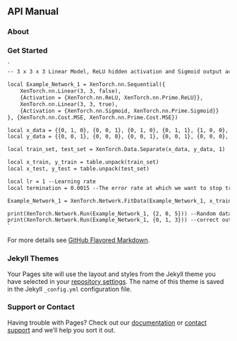 ## API Manual


### About


### Get Started

```markdown
`
-- 3 x 3 x 3 Linear Model, ReLU hidden activation and Sigmoid output activation, output layer bias initialized to 0

local Example_Network_1 = XenTorch.nn.Sequential({
	XenTorch.nn.Linear(3, 3, false),
	{Activation = {XenTorch.nn.ReLU, XenTorch.nn.Prime.ReLU}},
	XenTorch.nn.Linear(3, 3, true),
	{Activation = {XenTorch.nn.Sigmoid, XenTorch.nn.Prime.Sigmoid}}
}, {XenTorch.nn.Cost.MSE, XenTorch.nn.Prime.Cost.MSE})

local x_data = {{0, 1, 0}, {0, 0, 1}, {0, 1, 0}, {0, 1, 1}, {1, 0, 0}, {1, 0, 1}, {1, 1, 0}, {1, 1, 1}}
local y_data = {{0, 0, 1}, {0, 0, 0}, {0, 0, 1}, {0, 0, 1}, {0, 0, 0}, {0, 0, 0}, {0, 0, 1}, {0, 0, 1}}

local train_set, test_set = XenTorch.Data.Separate(x_data, y_data, 1)

local x_train, y_train = table.unpack(train_set)
local x_test, y_test = table.unpack(test_set)

local lr = 1 --Learning rate
local termination = 0.0015 --The error rate at which we want to stop training

Example_Network_1 = XenTorch.Network.FitData(Example_Network_1, x_train, y_train, 'GD', lr, x_test, y_test, termination) --Full training sequence with normal Gradient Descent

print(XenTorch.Network.Run(Example_Network_1, {2, 0, 5})) --Random data to see the output; correct output should be 0, 0, 0
print(XenTorch.Network.Run(Example_Network_1, {0, 1, 3})) --correct output: 0, 0, 1
`
```

For more details see [GitHub Flavored Markdown](https://guides.github.com/features/mastering-markdown/).

### Jekyll Themes

Your Pages site will use the layout and styles from the Jekyll theme you have selected in your [repository settings](https://github.com/DaVoidd/XenTorch/settings/pages). The name of this theme is saved in the Jekyll `_config.yml` configuration file.

### Support or Contact

Having trouble with Pages? Check out our [documentation](https://docs.github.com/categories/github-pages-basics/) or [contact support](https://support.github.com/contact) and we’ll help you sort it out.
